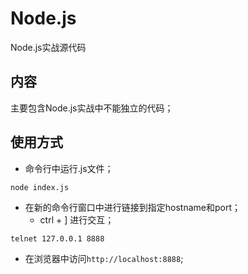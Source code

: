 # Node.js
Node.js实战源代码
## 内容
主要包含Node.js实战中不能独立的代码；
## 使用方式
- 命令行中运行.js文件；
```
node index.js
```

- 在新的命令行窗口中进行链接到指定hostname和port；
  + ctrl + ] 进行交互；
```
telnet 127.0.0.1 8888
```

  
- 在浏览器中访问`http://localhost:8888`;
